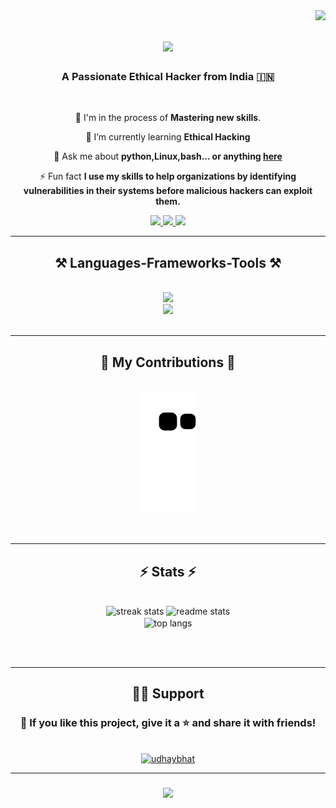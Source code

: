 <img align="right" src="https://visitor-badge.laobi.icu/badge?page_id=udhaybhat00.udhaybhat00" />

<h1 align="center"> 
    <img src="https://readme-typing-svg.herokuapp.com/?font=Righteous&size=35&center=true&vCenter=true&width=500&height=70&duration=4000&lines=Hi+There!+👋;+I'm+Udhay+Bhat!;" />
</h1>

<h3 align="center">A Passionate Ethical Hacker from India 🇮🇳</h3>

<br/>

 </div>
 
<div align="center">

🔭 I'm in the process of **Mastering new skills**.
 
 🌱 I’m currently learning **Ethical Hacking**

 💬 Ask me about **python,Linux,bash... or anything [here](https://github.com/udhaybhat00/udhaybhat00/issues)**

 ⚡ Fun fact **I use my skills to help organizations by identifying vulnerabilities in their systems before malicious hackers can exploit them.**
 
 </div>
 
<div align="center"> 
  <a href="mailto:udhaybhat00@gmail.com">
    <img src="https://img.shields.io/badge/Gmail-333333?style=for-the-badge&logo=gmail&logoColor=red" />
  </a>
  <a href="https://linkedin.com/in/udhaybhat" target="_blank">
    <img src="https://img.shields.io/badge/LinkedIn-0077B5?style=for-the-badge&logo=linkedin&logoColor=white" target="_blank" />
  </a>
  <a href="https://salesp07.github.io" target="_blank">
     <img src="https://img.shields.io/badge/Portfolio-FF5722?style=for-the-badge&logo=todoist&logoColor=white" target="_blank" /> <!-- sqlite, safari, google-chrome are other good icon options -->
  </a>
</div>

 <hr/>
 
<h2 align="center">⚒️ Languages-Frameworks-Tools ⚒️</h2>
<br/>
<div align="center">
   <img src="https://skillicons.dev/icons?i=html,css,bootstrap,vscode,github,c,php" />
  <br>
    <img src="https://skillicons.dev/icons?i=python,javascript,linux,bash,ruby" /><br>
</div>
</div>

<br/>
<hr/>

<div align="center">
  <h2>🐍 My Contributions 🐍</h2>
  <br>
      <img alt="snake eating my contributions" src="https://raw.githubusercontent.com/udhaybhat00/udhaybhat00/output/github-contribution-grid-snake.svg" />
  <br/><br/><br/>
</div>

<hr/>

<h2 align="center">⚡ Stats ⚡</h2>
<br>
<div align=center>

  <img width=390 src="https://streak-stats.demolab.com?user=udhaybhat00&theme=react&border_radius=10" alt="streak stats"/>

  <img width=390 src="https://github-readme-stats.vercel.app/api?username=udhaybhat00&show_icons=true&theme=react&rank_icon=github&border_radius=10" alt="readme stats" />

  <br/>
 <img width=325 align="center" src="https://github-readme-stats.vercel.app/api/top-langs/?username=udhaybhat00&layout=compact&theme=react&border_radius=10&size_weight=0.5&count_weight=0.5&exclude_repo=github-readme-stats" alt="top langs" />
</div>

<br/><br/>
<hr/>
<h2 align="center">🙋‍♂️ Support</h2>


<h3 align="center">💙 If you like this project, give it a ⭐ and share it with friends!</h3>
<br>
<div align="center">
    <a href="https://www.buymeacoffee.com/udhaybhat">
        <img src="https://cdn.buymeacoffee.com/buttons/v2/default-yellow.png" alt="udhaybhat" height="50" width="210">
    </a>
</div>

<hr>
<h3 align="center">
    <img src="https://readme-typing-svg.herokuapp.com/?font=Righteous&size=25&center=true&vCenter=true&width=500&height=70&duration=4000&lines=Thanks+for+visiting!+✌️;+Shoot+me+a+message+on+Linkedin!;I'm+always+down+to+collab+:)">
</h3>
 <br/>
